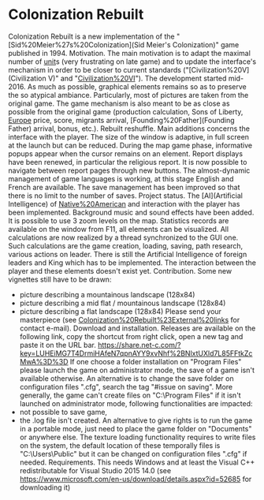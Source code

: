 # Colonization Rebuilt

 
Colonization Rebuilt is a new implementation of the "[Sid%20Meier%27s%20Colonization](Sid Meier's Colonization)" game published in 1994.
Motivation.
The main motivation is to adapt the maximal number of [unit](unit)s (very frustrating on late 
game) and to update the interface's mechanism in order to be closer to current standards 
("[Civilization%20V](Civilization V)" and "[Civilization%20VI](VI)"). The development started mid-2016.
As much as possible, graphical elements remains so as to preserve the so atypical ambiance. Particularly, most of pictures are taken from the original game. The game mechanism is also meant to be as close as possible from the original game 
(production calculation, Sons of Liberty, [Europe](Europe) price, score, migrants arrival, 
[Founding%20Father](Founding Father) arrival, bonus, etc.).
Rebuilt reshuffle.
Main additions concerns the interface with the player.
The size of the window is adaptive, in full screen at the launch but can be reduced. 
During the map game phase, informative popups appear when the cursor remains on an element.
Report displays have been renewed, in particular the religious report.
It is now possible to navigate between report pages through new buttons.
The almost-dynamic management of game languages is working, at this stage English and 
French are available.
The save management has been improved so that there is no limit to the number of saves.
Project status.
The [AI](Artificial Intelligence) of [Native%20American](Indians) and interaction with the player has been implemented.
Background music and sound effects have been added.
It is possible to use 3 zoom levels on the map.
Statistics records are available on the window from F11, all elements can be visualized.
All calculations are now realized by a thread synchronized to the GUI one. Such calculations are the game creation, loading, saving, path research, various actions on leader.
There is still the Artificial Intelligence of foreign leaders and King which has to be implemented. The interaction between the player and these elements doesn't exist yet.
Contribution.
Some new vignettes still have to be drawn:
 - picture describing a mountainous landscape (128x84)
 - picture describing a mid flat / mountainous landscape (128x84)
 - picture describing a flat landscape (128x84)
Please send your masterpiece (see [Colonization%20Rebuilt%23External%20links](below) for contact e-mail).
Download and installation.
Releases are available on the following link, copy the shortcut from right click, open a new tag and paste it on the URL bar.
https://share.net-c.com/?key=LUHEiMG7T4DrmiHAfeN7qpnAYY9xvNhf%2BNlxtUXld7L85FFtkZcMwA%3D%3D
If one choose a folder installation on "Program Files" please launch the game on administrator mode, the save of a game isn't available otherwise. An alternative is to change the save folder on configuration files ".cfg", search the tag "#issue on saving".
More generally, the game can't create files on "C:\Program Files" if it isn't launched on administrator mode, following functionalities are impacted:
 - not possible to save game,
 - the .log file isn't created.
An alternative to give rights is to run the game in a portable mode, just need to place the game folder on "Documents" or anywhere else.
The texture loading functionality requires to write files on the system, the default location of these temporally files is "C:\Users\Public" but it can be changed on configuration files ".cfg" if needed.
Requirements.
This needs Windows and at least the Visual C++ redistributable for Visual Studio 2015 14.0 (see https://www.microsoft.com/en-us/download/details.aspx?id=52685 for downloading it)